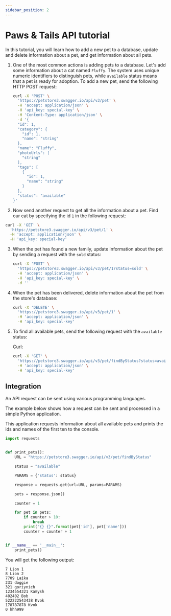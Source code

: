 ```yaml
---
sidebar_position: 2
---
```


# Paws & Tails API tutorial

In this tutorial, you will learn how to add a new pet to a database, update and delete information about a pet, and get information about all pets.

1. One of the most common actions is adding pets to a database. Let's add some information about a cat named `Fluffy`. The system uses unique numeric identifiers to distinguish pets, while `available` status means that a pet is ready for adoption. To add a new pet, send the following HTTP POST request:
    ```bash
    curl -X 'POST' \
      'https://petstore3.swagger.io/api/v3/pet' \
      -H 'accept: application/json' \
      -H 'api_key: special-key' \
      -H 'Content-Type: application/json' \
      -d '{
      "id": 1,
      "category": {
        "id": 1,
        "name": "string"
      },
      "name": "Fluffy",
      "photoUrls": [
        "string"
      ],
      "tags": [
        {
          "id": 1,
          "name": "string"
        }
      ],
      "status": "available"
    }'
    ```

2.  Now send another request to get all the information about a pet. Find our cat by specifying the id `1` in the following request:

   ```bash
   curl -X 'GET' \
     'https://petstore3.swagger.io/api/v3/pet/1' \
     -H 'accept: application/json' \
     -H 'api_key: special-key'
   ```

3. When the pet has found a new family, update information about the pet by sending a request with the `sold` status:

   ```bash
   curl -X 'POST' \
     'https://petstore3.swagger.io/api/v3/pet/1?status=sold' \
     -H 'accept: application/json' \
     -H 'api_key: special-key' \
     -d ''
   ```

4. When the pet has been delivered, delete information about the pet from the store's database:

   ```bash
   curl -X 'DELETE' \
     'https://petstore3.swagger.io/api/v3/pet/1' \
     -H 'accept: application/json' \
     -H 'api_key: special-key'
   ```

5. To find all available pets, send the following request with the `available` status:

   Curl:

   ```bash
   curl -X 'GET' \
     'https://petstore3.swagger.io/api/v3/pet/findByStatus?status=available' \
     -H 'accept: application/json' \
     -H 'api_key: special-key'
   ```

## Integration


An API request can be sent using various programming languages.

The example below shows how a request can be sent and processed in a simple Python application.

This application requests information about all available pets and prints the ids and names of the first ten to the console.

   ```python
   import requests
   
   
   def print_pets():
       URL = "https://petstore3.swagger.io/api/v3/pet/findByStatus"
   
       status = "available"
   
       PARAMS = {'status': status}
   
       response = requests.get(url=URL, params=PARAMS)
   
       pets = response.json()
   
       counter = 1
   
       for pet in pets:
           if counter > 10:
               break
           print("{} {}".format(pet['id'], pet['name']))
           counter = counter + 1
   
   
   if __name__ == '__main__':
       print_pets()
   ```
   
   You will get the following output:
      
   ```text
   7 Lion 1
   8 Lion 2
   7709 Laika
   231 doggie
   321 goriynich
   1234554321 Kamysh
   402402 Bob
   522222543438 Kvok
   178787878 Kvok
   0 hhh999
   ```
